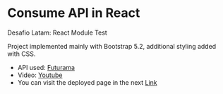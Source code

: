 # Consume API in React

Desafio Latam: React Module Test

Project implemented mainly with Bootstrap 5.2, additional styling added with CSS.

- API used: [Futurama](https://api.sampleapis.com/futurama/characters/)
- Video: [Youtube](https://www.youtube.com/watch?v=2HFDx-VA2OA/)
- You can visit the deployed page in the next [Link](https://sprightly-profiterole-9cdd67.netlify.app/)
